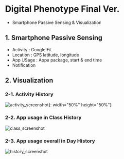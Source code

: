 # Digital Phenotype Final Ver.
- Smartphone Passive Sensing & Visualization

## 1. Smartphone Passive Sensing
  - Activity : Google Fit
  - Location : GPS latitude, longitude
  - App USage : Appa package, start & end time
  - Notification
  
## 2. Visualization

### 2-1. Activity History

![activity_screenshot](https://user-images.githubusercontent.com/25919167/74100521-679ebd00-4b73-11ea-9726-b9bd32c2fb75.jpeg){: width="50%" height="50%"}

### 2-2. App usage in Class History


![class_screenshot](https://user-images.githubusercontent.com/25919167/74100524-6b324400-4b73-11ea-8074-c1e72bfdf5c6.jpeg)

### 2-3. App usage overall in Day History


![history_screenshot](https://user-images.githubusercontent.com/25919167/74100525-6cfc0780-4b73-11ea-8472-a2361cfd422c.jpeg)
